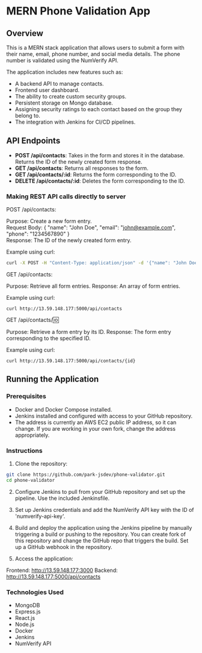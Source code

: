 # MERN Phone Validation App

## Overview

This is a MERN stack application that allows users to submit a form with their name, email, phone number, and social media details. The phone number is validated using the NumVerify API. 

The application includes new features such as:
- A backend API to manage contacts.
- Frontend user dashboard.
- The ability to create custom security groups.
- Persistent storage on Mongo database.
- Assigning security ratings to each contact based on the group they belong to.
- The integration with Jenkins for CI/CD pipelines.

## API Endpoints

- **POST /api/contacts**: Takes in the form and stores it in the database. Returns the ID of the newly created form response.
- **GET /api/contacts**: Returns all responses to the form.
- **GET /api/contacts/:id**: Returns the form corresponding to the ID.
- **DELETE /api/contacts/:id**: Deletes the form corresponding to the ID.

### Making REST API calls directly to server

POST /api/contacts:

Purpose: Create a new form entry.   
Request Body: { "name": "John Doe", "email": "john@example.com", "phone": "1234567890" }   
Response: The ID of the newly created form entry.   

Example using curl:
```sh
curl -X POST -H "Content-Type: application/json" -d '{"name": "John Doe", "email": "john@example.com", "phone": "1234567890"}' http://13.59.148.177:5000/api/contacts
```

GET /api/contacts:

Purpose: Retrieve all form entries.
Response: An array of form entries.

Example using curl:

```curl
curl http://13.59.148.177:5000/api/contacts
```

GET /api/contacts/:id:

Purpose: Retrieve a form entry by its ID.
Response: The form entry corresponding to the specified ID.

Example using curl:

```curl
curl http://13.59.148.177:5000/api/contacts/{id}
```

## Running the Application

### Prerequisites

- Docker and Docker Compose installed.
- Jenkins installed and configured with access to your GitHub repository.
- The address is currently an AWS EC2 public IP address, so it can change. If you are working in your own fork, change the address appropriately.

### Instructions

1. Clone the repository:

```sh
git clone https://github.com/park-jsdev/phone-validator.git
cd phone-validator
```

2. Configure Jenkins to pull from your GitHub repository and set up the pipeline. Use the included Jenkinsfile.

3. Set up Jenkins credentials and add the NumVerify API key with the ID of 'numverify-api-key'.

4. Build and deploy the application using the Jenkins pipeline by manually triggering a build or pushing to the repository. You can create fork of this repository and change the GitHub repo that triggers the build. Set up a GitHub webhook in the repository.

5. Access the application:

Frontend: http://13.59.148.177:3000
Backend: http://13.59.148.177:5000/api/contacts

### Technologies Used

- MongoDB
- Express.js
- React.js
- Node.js
- Docker
- Jenkins
- NumVerify API
